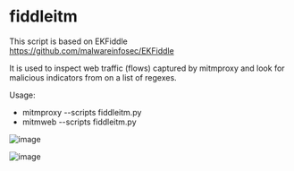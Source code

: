 # fiddleitm

This script is based on EKFiddle https://github.com/malwareinfosec/EKFiddle

It is used to inspect web traffic (flows) captured by mitmproxy
and look for malicious indicators from on a list of regexes.

Usage:

* mitmproxy --scripts fiddleitm.py
* mitmweb --scripts fiddleitm.py

![image](https://github.com/malwareinfosec/fiddleitm/assets/25351665/2e6294e9-6282-4ab8-8e05-53a42720b4d6)

![image](https://github.com/malwareinfosec/fiddleitm/assets/25351665/ff8e17a0-5288-467f-a71c-4f5c5c49bde1)

